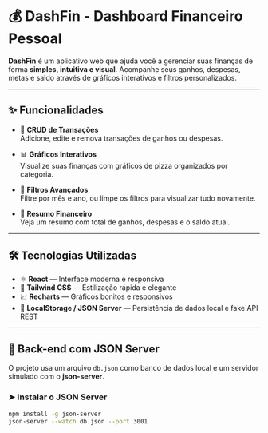 # 💰 DashFin - Dashboard Financeiro Pessoal

**DashFin** é um aplicativo web que ajuda você a gerenciar suas finanças de forma **simples, intuitiva e visual**. Acompanhe seus ganhos, despesas, metas e saldo através de gráficos interativos e filtros personalizados.

---

## ✨ Funcionalidades

- 🔄 **CRUD de Transações**  
  Adicione, edite e remova transações de ganhos ou despesas.

- 📊 **Gráficos Interativos**  
  Visualize suas finanças com gráficos de pizza organizados por categoria.

- 🎯 **Filtros Avançados**  
  Filtre por mês e ano, ou limpe os filtros para visualizar tudo novamente.

- 🧾 **Resumo Financeiro**  
  Veja um resumo com total de ganhos, despesas e o saldo atual.

---

## 🛠️ Tecnologias Utilizadas

- ⚛️ **React** — Interface moderna e responsiva
- 🎨 **Tailwind CSS** — Estilização rápida e elegante
- 📈 **Recharts** — Gráficos bonitos e responsivos
- 💾 **LocalStorage / JSON Server** — Persistência de dados local e fake API REST

---

## 🔌 Back-end com JSON Server

O projeto usa um arquivo `db.json` como banco de dados local e um servidor simulado com o **json-server**.

### ➤ Instalar o JSON Server

```bash
npm install -g json-server
json-server --watch db.json --port 3001
